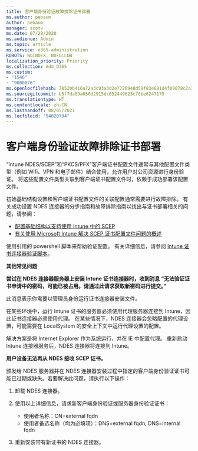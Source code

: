 ```yaml
---
title: 客户端身份验证故障排除证书部署
ms.author: pebaum
author: pebaum
manager: scotv
ms.date: 07/28/2020
ms.audience: Admin
ms.topic: article
ms.service: o365-administration
ROBOTS: NOINDEX, NOFOLLOW
localization_priority: Priority
ms.collection: Adm_O365
ms.custom:
- "1546"
- "9000076"
ms.openlocfilehash: 78520b416a72a3c93a3d2e7726948d59f83e681d4f09078c2a3cefac7bf1db3d
ms.sourcegitcommit: b5f7da89a650d2915dc652449623c78be6247175
ms.translationtype: HT
ms.contentlocale: zh-CN
ms.lasthandoff: 08/05/2021
ms.locfileid: "54020794"
---
```

# <a name="troubleshooting-client-authentication-certificate-deployment"></a>客户端身份验证故障排除证书部署

“Intune NDES/SCEP”和“PKCS/PFX”客户端证书配置文件通常与其他配置文件类型（例如 Wifi、VPN 和电子邮件）结合使用，允许用户对公司资源进行身份验证。 将这些配置文件类型关联到客户端证书配置文件时，依赖于成功部署该配置文件。

初始基础结构设置和客户端证书配置文件的关联配置通常需要进行故障排除。 有关成功设置 NDES 连接器的分步指南和故障排除指南以找出与证书部署相关的问题，请参阅： 

- [配置基础结构以支持使用 Intune 中的 SCEP](https://support.microsoft.com/help/4459540/troubleshoot-ndes-configuration-for-use-with-intune)
- [有关使用 Microsoft Intune 解决 SCEP 证书配置文件问题的概述](https://support.microsoft.com/help/4457481/troubleshooting-scep-certificate-profile-deployment-in-intune)

使用引用的 powershell 脚本来帮助验证配置。 有关详细信息，请参阅 [Intune 证书连接器验证脚本](https://github.com/microsoftgraph/powershell-intune-samples/tree/master/CertificationAuthority)。

  
**其他常见问题**

**尝试在 NDES 连接器服务器上安装 Intune 证书连接器时，收到消息 “无法验证证书申请中的密码，可能已被占用。请通过此请求获取新密码进行提交。”**  

此消息表示你需要以管理员身份运行证书连接器安装文件。

在某些环境中，运行 Intune 证书的服务器必须使用代理服务器连接到 Intune，因此证书连接器必须使用代理。 在某些情况下，NDES 连接器会忽略配置的代理设置，可能需要在 LocalSystem 的安全上下文中运行代理设置的配置。 
 
解决方案是将 Internet Explorer 作为系统运行，并在 IE 中配置代理。 重新启动 Intune 连接器服务后，NDES 连接器将连接到 Intune。

**用户设备无法再从 NDES 接收 SCEP 证书。**

颁发给 NDES 服务器并在 NDES 连接器安装过程中指定的客户端身份验证证书可能已过期或缺失。若要解决此问题，请执行以下操作： 
 
1. 卸载 NDES 连接器。  
2. 使用以上详细信息，请求新客户端身份验证或服务器身份验证证书： 
 
    - 使用者名称：CN=external fqdn  
    - 使用者备选名称（均为必填项）：DNS=external fqdn, DNS=internal fqdn 
 
3. 重新安装带有新证书的 NDES 连接器。